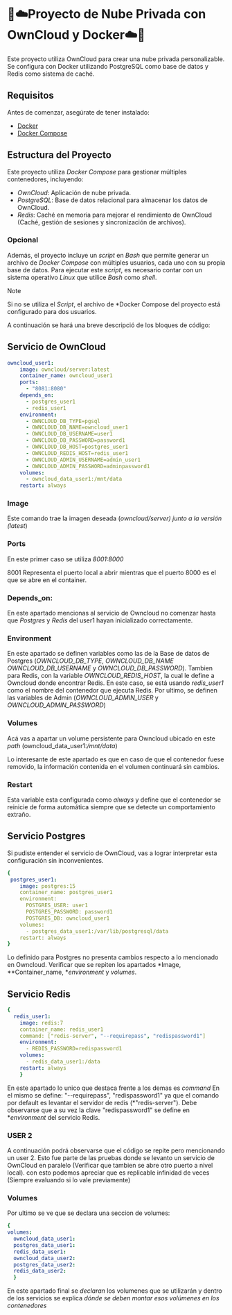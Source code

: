 # :whale::cloud:Proyecto de Nube Privada con OwnCloud y Docker:cloud::whale:
Este proyecto utiliza OwnCloud para crear una nube privada personalizable. Se configura con Docker utilizando PostgreSQL como base de datos y Redis como sistema de caché.
## Requisitos

Antes de comenzar, asegúrate de tener instalado:
- [Docker](https://www.docker.com/get-started)
- [Docker Compose](https://docs.docker.com/compose/)

## Estructura del Proyecto

Este proyecto utiliza *Docker Compose* para gestionar múltiples contenedores, incluyendo:

- *OwnCloud*: Aplicación de nube privada.
- *PostgreSQL*: Base de datos relacional para almacenar los datos de OwnCloud.
- *Redis*: Caché en memoria para mejorar el rendimiento de OwnCloud (Caché, gestión de sesiones y sincronización de archivos).

### Opcional

Además, el proyecto incluye un *script* en *Bash* que permite generar un archivo de *Docker Compose* con múltiples usuarios, cada uno con su propia base de datos. Para ejecutar este *script*, es necesario contar con un sistema operativo *Linux* que utilice *Bash* como *shell*.

> [!NOTE]
> Si no se utiliza el *Script*, el archivo de *Docker Compose del proyecto está configurado para dos usuarios.
  
A continuación se hará una breve descripció de los bloques de código:

## Servicio de OwnCloud

```yaml
owncloud_user1:
    image: owncloud/server:latest
    container_name: owncloud_user1
    ports:
      - "8081:8080"
    depends_on:
      - postgres_user1
      - redis_user1
    environment:
      - OWNCLOUD_DB_TYPE=pgsql
      - OWNCLOUD_DB_NAME=owncloud_user1
      - OWNCLOUD_DB_USERNAME=user1
      - OWNCLOUD_DB_PASSWORD=password1
      - OWNCLOUD_DB_HOST=postgres_user1
      - OWNCLOUD_REDIS_HOST=redis_user1
      - OWNCLOUD_ADMIN_USERNAME=admin_user1
      - OWNCLOUD_ADMIN_PASSWORD=adminpassword1
    volumes:
      - owncloud_data_user1:/mnt/data
    restart: always
```


 ### Image 
 Este comando trae la imagen deseada (*owncloud/server) junto a la versión (latest*)

### Ports 
En este primer caso se utiliza *8001:8000*

8001 Representa el puerto local a abrir mientras que el puerto 8000 es el que se abre en el container. 

### Depends_on: 

En este apartado mencionas al servicio de Owncloud no comenzar hasta que *Postgres* y *Redis* del user1 hayan inicializado correctamente.

### Environment

En este apartado se definen variables como las de la Base de datos de Postgres (*OWNCLOUD_DB_TYPE*, *OWNCLOUD_DB_NAME* *OWNCLOUD_DB_USERNAME* y *OWNCLOUD_DB_PASSWORD*). Tambien para Redis, con la variable *OWNCLOUD_REDIS_HOST*, la cual le define a Owncloud donde encontrar Redis. En este caso, se está usando *redis_user1* como el nombre del contenedor que ejecuta Redis.
Por ultimo, se definen las variables de Admin (*OWNCLOUD_ADMIN_USER* y *OWNCLOUD_ADMIN_PASSWORD*)

### Volumes
Acá vas a apartar un volume persistente para Owncloud ubicado en este *path* (owncloud_data_user1:*/mnt/data*)

Lo interesante de este apartado es que en caso de que el contenedor fuese removido, la información contenida en el volumen continuará sin cambios. 
### Restart
Esta variable esta configurada como *always* y define que el contenedor se reinicie de forma automática siempre que se detecte un comportamiento extraño. 

## Servicio Postgres 

Si pudiste entender el servicio de OwnCloud, vas a lograr interpretar esta configuración sin inconvenientes. 
```yaml
{
 postgres_user1:
    image: postgres:15
    container_name: postgres_user1
    environment:
      POSTGRES_USER: user1
      POSTGRES_PASSWORD: password1
      POSTGRES_DB: owncloud_user1
    volumes:
      - postgres_data_user1:/var/lib/postgresql/data
    restart: always
}
```

Lo definido para Postgres no presenta cambios respecto a lo mencionado en Owncloud. Verificar que se repiten los apartados *Image, **Container_name, **environment* y *volumes*.


## Servicio Redis
```yaml
{
  redis_user1:
    image: redis:7
    container_name: redis_user1
    command: ["redis-server", "--requirepass", "redispassword1"]
    environment:
      - REDIS_PASSWORD=redispassword1
    volumes:
      - redis_data_user1:/data
    restart: always
    }
```

En este apartado lo unico que destaca frente a los demas es *command*
En el mismo se define:
"--requirepass", "redispassword1" ya que el comando por default es levantar el servidor de redis (*"redis-server").
Debe observarse que a su vez la clave "redispassword1" se define en **environment* del servicio Redis.

### USER 2
A continuación podrá observarse que el código se repite pero mencionando un user 2. Esto fue parte de las pruebas donde se levanto un servicio de OwnCloud en paralelo (Verificar que tambien se abre otro puerto a nivel local). con esto podemos apreciar que es replicable infinidad de veces (Siempre evaluando si lo vale previamente)

### Volumes
Por ultimo se ve que se declara una seccion de volumes: 

```yaml
{
volumes:
  owncloud_data_user1:
  postgres_data_user1:
  redis_data_user1:
  owncloud_data_user2:
  postgres_data_user2:
  redis_data_user2:
  }
```
En este apartado final se *declaran* los volumenes que se utilizarán y dentro de los servicios se explica *dónde se deben montar esos volúmenes en los contenedores*
